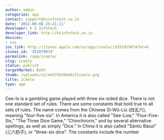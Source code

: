 ```yaml
---
author: admin
categories: app
contact: support@ksinfotech.co.in
date: '2011-09-08 23:21:11'
developer: K S Infotech
developer_link: http://ksinfotech.co.in
devices: 
- ios
ios_link: http://itunes.apple.com/us/app/iceelo/id351879074?mt=8
itunes_id: '351879074'
permalink: /app/iceelo/
slug: iceelo
status: publish
targetMarket: Both
thumb: /uploads/v2/4e575b58b841ficeelo.png
title: iCeelo
type: app
---
```


Cee-lo is a gambling game played with three six-sided dice. There is not one standard set of rules. There are some constants that hold true to all sets of rules. The name comes from the Chinese Sì-Wŭ-Liù (四五六), meaning "four-five-six". In America it is also called "See-Low," "Four-Five-Six," "The Three Dice Game," "Chinchirorin," and by several alternative spellings, as well as simply "Dice." In China it is also called "Sānliù Bàozi" (三六豹子), or "three-six dice".
The constants include the number